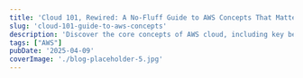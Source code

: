 ```yaml
---
title: 'Cloud 101, Rewired: A No-Fluff Guide to AWS Concepts That Matter'
slug: 'cloud-101-guide-to-aws-concepts'
description: 'Discover the core concepts of AWS cloud, including key benefits, foundational services, and others. A no-fluff guide perfect for beginners and tech professionals exploring cloud fundamentals.'
tags: ["AWS"]
pubDate: '2025-04-09'
coverImage: './blog-placeholder-5.jpg'
---
```

